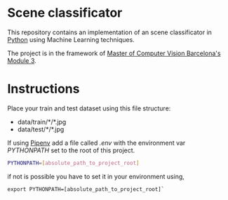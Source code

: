 # Scene classificator

This repository contains an implementation of an scene classificator in [Python](https://www.python.org/) using Machine Learning techniques.

The project is in the framework of [Master of Computer Vision Barcelona's](http://pagines.uab.cat/mcv) [Module 3](http://pagines.uab.cat/mcv/content/m3-machine-learning-computer-vision).

# Instructions

Place your train and test dataset using this file structure:

- data/train/\*/\*.jpg
- data/test/\*/\*.jpg

If using [Pipenv](https://docs.pipenv.org) add a file called _.env_ with the environment var
_PYTHONPATH_ set to the root of this project.

```bash
PYTHONPATH=[absolute_path_to_project_root]
```

if not is possible you have to set it in your environment using,

```
export PYTHONPATH=[absolute_path_to_project_root]`
```

